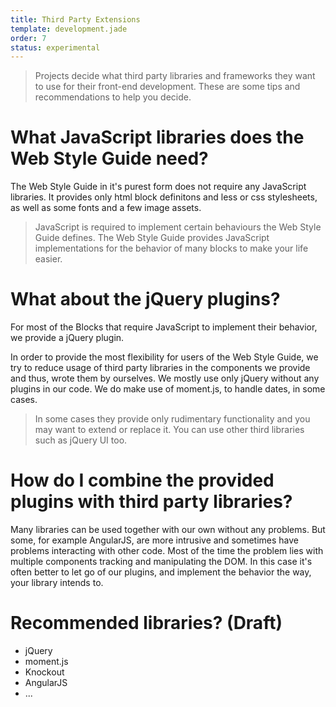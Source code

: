 ```yaml
---
title: Third Party Extensions
template: development.jade
order: 7
status: experimental
---
```


> Projects decide what third party libraries and frameworks they want to use for
> their front-end development. These are some tips and recommendations to help
> you decide.

# What JavaScript libraries does the Web Style Guide need?
The Web Style Guide in it's purest form does not require any JavaScript
libraries. It provides only html block definitons and less or css stylesheets,
as well as some fonts and a few image assets.

> JavaScript is required to implement certain behaviours the Web Style Guide
> defines. The Web Style Guide provides JavaScript implementations for the
> behavior of many blocks to make your life easier.

# What about the jQuery plugins?
For most of the Blocks that require JavaScript to implement their behavior, we
provide a jQuery plugin.

In order to provide the most flexibility for users of the Web Style Guide,
we try to reduce usage of third party libraries in the components we provide
and thus, wrote them by ourselves. We mostly use only jQuery without any plugins
in our code. We do make use of moment.js, to handle dates, in some cases.

> In some cases they provide only rudimentary functionality and you may want to
> extend or replace it. You can use other third libraries such as jQuery UI too.

# How do I combine the provided plugins with third party libraries?
Many libraries can be used together with our own without any problems. But some,
for example AngularJS, are more intrusive and sometimes have problems
interacting with other code. Most of the time the problem lies with multiple
components tracking and manipulating the DOM.
In this case it's often better to let go of our plugins, and implement the
behavior the way, your library intends to.

# Recommended libraries? (Draft)
* jQuery
* moment.js
* Knockout
* AngularJS
* ...

<!-- Copyright AXA Versicherungen AG 2015 -->
